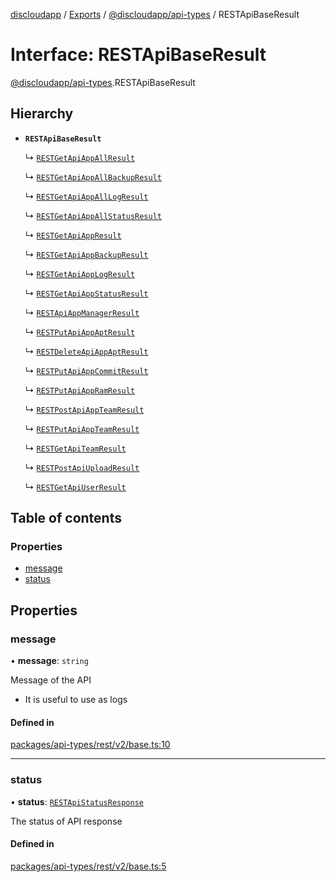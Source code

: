 [discloudapp](../README.md) / [Exports](../modules.md) / [@discloudapp/api-types](../modules/discloudapp_api_types.md) / RESTApiBaseResult

# Interface: RESTApiBaseResult

[@discloudapp/api-types](../modules/discloudapp_api_types.md).RESTApiBaseResult

## Hierarchy

- **`RESTApiBaseResult`**

  ↳ [`RESTGetApiAppAllResult`](discloudapp_api_types.RESTGetApiAppAllResult.md)

  ↳ [`RESTGetApiAppAllBackupResult`](discloudapp_api_types.RESTGetApiAppAllBackupResult.md)

  ↳ [`RESTGetApiAppAllLogResult`](discloudapp_api_types.RESTGetApiAppAllLogResult.md)

  ↳ [`RESTGetApiAppAllStatusResult`](discloudapp_api_types.RESTGetApiAppAllStatusResult.md)

  ↳ [`RESTGetApiAppResult`](discloudapp_api_types.RESTGetApiAppResult.md)

  ↳ [`RESTGetApiAppBackupResult`](discloudapp_api_types.RESTGetApiAppBackupResult.md)

  ↳ [`RESTGetApiAppLogResult`](discloudapp_api_types.RESTGetApiAppLogResult.md)

  ↳ [`RESTGetApiAppStatusResult`](discloudapp_api_types.RESTGetApiAppStatusResult.md)

  ↳ [`RESTApiAppManagerResult`](discloudapp_api_types.RESTApiAppManagerResult.md)

  ↳ [`RESTPutApiAppAptResult`](discloudapp_api_types.RESTPutApiAppAptResult.md)

  ↳ [`RESTDeleteApiAppAptResult`](discloudapp_api_types.RESTDeleteApiAppAptResult.md)

  ↳ [`RESTPutApiAppCommitResult`](discloudapp_api_types.RESTPutApiAppCommitResult.md)

  ↳ [`RESTPutApiAppRamResult`](discloudapp_api_types.RESTPutApiAppRamResult.md)

  ↳ [`RESTPostApiAppTeamResult`](discloudapp_api_types.RESTPostApiAppTeamResult.md)

  ↳ [`RESTPutApiAppTeamResult`](discloudapp_api_types.RESTPutApiAppTeamResult.md)

  ↳ [`RESTGetApiTeamResult`](discloudapp_api_types.RESTGetApiTeamResult.md)

  ↳ [`RESTPostApiUploadResult`](discloudapp_api_types.RESTPostApiUploadResult.md)

  ↳ [`RESTGetApiUserResult`](discloudapp_api_types.RESTGetApiUserResult.md)

## Table of contents

### Properties

- [message](discloudapp_api_types.RESTApiBaseResult.md#message)
- [status](discloudapp_api_types.RESTApiBaseResult.md#status)

## Properties

### message

• **message**: `string`

Message of the API
- It is useful to use as logs

#### Defined in

[packages/api-types/rest/v2/base.ts:10](https://github.com/discloud/discloud.app/blob/9c516a5/packages/api-types/rest/v2/base.ts#L10)

___

### status

• **status**: [`RESTApiStatusResponse`](../modules/discloudapp_api_types.md#restapistatusresponse)

The status of API response

#### Defined in

[packages/api-types/rest/v2/base.ts:5](https://github.com/discloud/discloud.app/blob/9c516a5/packages/api-types/rest/v2/base.ts#L5)
